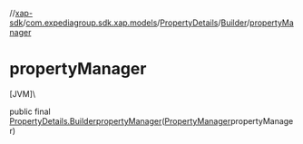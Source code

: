 //[xap-sdk](../../../../index.md)/[com.expediagroup.sdk.xap.models](../../index.md)/[PropertyDetails](../index.md)/[Builder](index.md)/[propertyManager](property-manager.md)

# propertyManager

[JVM]\

public final [PropertyDetails.Builder](index.md)[propertyManager](property-manager.md)([PropertyManager](../../-property-manager/index.md)propertyManager)

